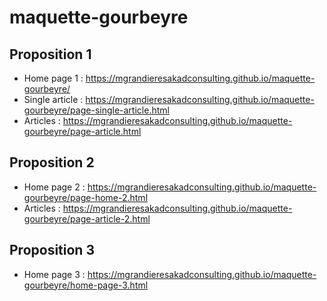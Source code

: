 # maquette-gourbeyre
## Proposition 1
- Home page 1 : https://mgrandieresakadconsulting.github.io/maquette-gourbeyre/   
- Single article : https://mgrandieresakadconsulting.github.io/maquette-gourbeyre/page-single-article.html  
- Articles : https://mgrandieresakadconsulting.github.io/maquette-gourbeyre/page-article.html  
## Proposition 2
- Home page 2 : https://mgrandieresakadconsulting.github.io/maquette-gourbeyre/page-home-2.html  
- Articles : https://mgrandieresakadconsulting.github.io/maquette-gourbeyre/page-article-2.html  
## Proposition 3
- Home page 3 : https://mgrandieresakadconsulting.github.io/maquette-gourbeyre/home-page-3.html  
